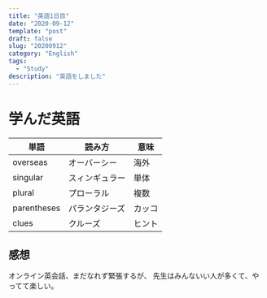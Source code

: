 ```yaml
---
title: "英語1日目"
date: "2020-09-12"
template: "post"
draft: false
slug: "20200912"
category: "English"
tags:
  - "Study"
description: "英語をしました"
---
```


# 学んだ英語

| 単語        | 読み方         | 意味   |
| ----------- | -------------- | ------ |
| overseas    | オーバーシー   | 海外   |
| singular    | スィンギュラー | 単体   |
| plural      | プローラル     | 複数   |
| parentheses | パランタジーズ | カッコ |
| clues       | クルーズ       | ヒント |

## 感想

オンライン英会話、まだなれず緊張するが、
先生はみんないい人が多くて、やってて楽しい。
